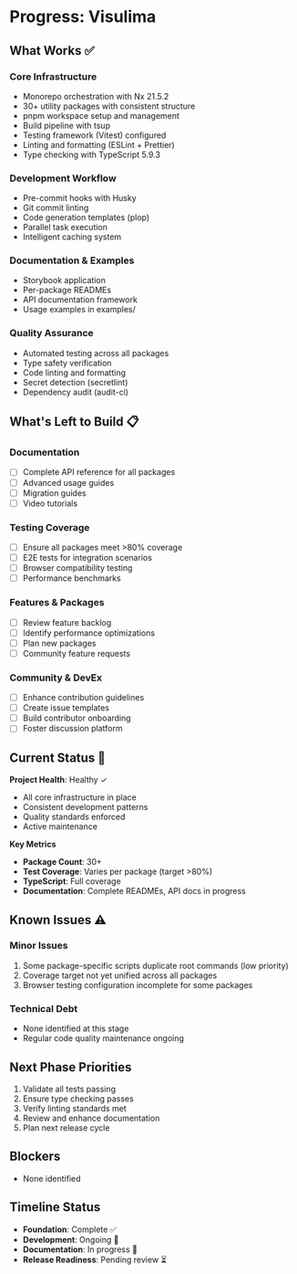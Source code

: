 # Progress: Visulima

## What Works ✅

### Core Infrastructure
- Monorepo orchestration with Nx 21.5.2
- 30+ utility packages with consistent structure
- pnpm workspace setup and management
- Build pipeline with tsup
- Testing framework (Vitest) configured
- Linting and formatting (ESLint + Prettier)
- Type checking with TypeScript 5.9.3

### Development Workflow
- Pre-commit hooks with Husky
- Git commit linting
- Code generation templates (plop)
- Parallel task execution
- Intelligent caching system

### Documentation & Examples
- Storybook application
- Per-package READMEs
- API documentation framework
- Usage examples in examples/

### Quality Assurance
- Automated testing across all packages
- Type safety verification
- Code linting and formatting
- Secret detection (secretlint)
- Dependency audit (audit-ci)

## What's Left to Build 📋

### Documentation
- [ ] Complete API reference for all packages
- [ ] Advanced usage guides
- [ ] Migration guides
- [ ] Video tutorials

### Testing Coverage
- [ ] Ensure all packages meet >80% coverage
- [ ] E2E tests for integration scenarios
- [ ] Browser compatibility testing
- [ ] Performance benchmarks

### Features & Packages
- [ ] Review feature backlog
- [ ] Identify performance optimizations
- [ ] Plan new packages
- [ ] Community feature requests

### Community & DevEx
- [ ] Enhance contribution guidelines
- [ ] Create issue templates
- [ ] Build contributor onboarding
- [ ] Foster discussion platform

## Current Status 🎯

**Project Health**: Healthy ✓
- All core infrastructure in place
- Consistent development patterns
- Quality standards enforced
- Active maintenance

**Key Metrics**
- **Package Count**: 30+
- **Test Coverage**: Varies per package (target >80%)
- **TypeScript**: Full coverage
- **Documentation**: Complete READMEs, API docs in progress

## Known Issues ⚠️

### Minor Issues
1. Some package-specific scripts duplicate root commands (low priority)
2. Coverage target not yet unified across all packages
3. Browser testing configuration incomplete for some packages

### Technical Debt
- None identified at this stage
- Regular code quality maintenance ongoing

## Next Phase Priorities
1. Validate all tests passing
2. Ensure type checking passes
3. Verify linting standards met
4. Review and enhance documentation
5. Plan next release cycle

## Blockers
- None identified

## Timeline Status
- **Foundation**: Complete ✅
- **Development**: Ongoing 🔄
- **Documentation**: In progress 📝
- **Release Readiness**: Pending review ⏳
